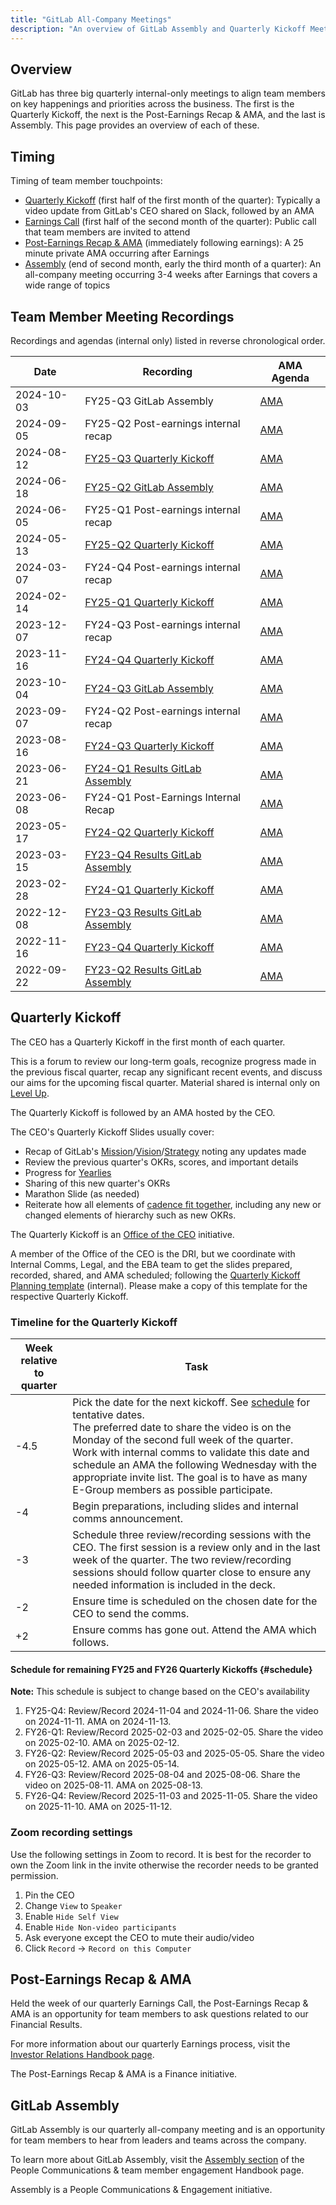 ```yaml
---
title: "GitLab All-Company Meetings"
description: "An overview of GitLab Assembly and Quarterly Kickoff Meetings"
---
```


## Overview

GitLab has three big quarterly internal-only meetings to align team members on key happenings and priorities across the business. The first is the Quarterly Kickoff, the next is the Post-Earnings Recap & AMA, and the last is Assembly. This page provides an overview of each of these.

## Timing

Timing of team member touchpoints:

- [Quarterly Kickoff](/handbook/ceo/office-of-the-ceo/#quarterly-kickoff) (first half of the first month of the quarter): Typically a video update from GitLab's CEO shared on Slack, followed by an AMA
- [Earnings Call](/handbook/finance/investor-relations/#quarterly-earnings-process) (first half of the second month of the quarter): Public call that team members are invited to attend
- [Post-Earnings Recap & AMA](#post-earnings-recap--ama) (immediately following earnings): A 25 minute private AMA occurring after Earnings
- [Assembly](/handbook/people-group/employment-branding/people-communications/#gitlab-assembly) (end of second month, early the third month of a quarter): An all-company meeting occurring 3-4 weeks after Earnings that covers a wide range of topics

## Team Member Meeting Recordings

Recordings and agendas (internal only) listed in reverse chronological order.

| Date       | Recording | AMA Agenda |
| ---------- | --------- | ---------- |
| 2024-10-03 | FY25-Q3 GitLab Assembly | [AMA](https://docs.google.com/document/d/1-daxf18rmxrcYmwRMN91wWUNz-dHr9gBUekAgiti9C4/edit) |
| 2024-09-05 | FY25-Q2 Post-earnings internal recap | [AMA](https://docs.google.com/document/d/1sHElZ7MNlqPEFLkZyElS3Dxyp5b-Ek6coIZtuIFbl1Q/preview) |
| 2024-08-12 | [FY25-Q3 Quarterly Kickoff](https://university.gitlab.com/access/saml/login/internal-team-members?returnTo=https://university.gitlab.com/learn/video/fy25-q3-quarterly-kickoff) | [AMA](https://docs.google.com/document/d/1Q9n_lkGLvaCsEw0QWo1Miu5qO5eSk4di_HLLu6y2Pn8/edit) |
| 2024-06-18 | [FY25-Q2 GitLab Assembly](https://university.gitlab.com/access/saml/login/internal-team-members?returnTo=https://university.gitlab.com/learn/video/fy25-q2-assembly) | [AMA](https://docs.google.com/document/d/1id5kUkn4nTluTPT0QugdkUqf8aVanKooOYQnoLyst68/edit) |
| 2024-06-05 | FY25-Q1 Post-earnings internal recap | [AMA](https://docs.google.com/document/d/1HysQuLIKWhiLkgPQsTkzHLNh-YlayqlJTS5rUokcA1s/edit) |
| 2024-05-13 | [FY25-Q2 Quarterly Kickoff](https://levelup.gitlab.com/access/saml/login/internal-team-members?returnTo=https://university.gitlab.com/learn/video/fy25-q2-quarterly-kickoff) | [AMA](https://docs.google.com/document/d/1nkCd9aPjgEzNkJfk-JPOOfrUwoWqtgDTQTLi-uX5hDU/edit#heading=h.3p4twch2ko0a) |
| 2024-03-07 | FY24-Q4 Post-earnings internal recap | [AMA](https://docs.google.com/document/d/1V7DgfiTvLfaYhJcORXxy174S-8gYKLgMI7PkhpNvR_4/edit) |
| 2024-02-14 | [FY25-Q1 Quarterly Kickoff](https://levelup.gitlab.com/access/saml/login/internal-team-members?returnTo=https://university.gitlab.com/learn/video/fy25-q1-quarterly-kickoff) | [AMA](https://docs.google.com/document/d/1uY11Swsb7a6re4XM8uJo59n7xRJQ9Q-6nGtlq5MD3Ec/edit#heading=h.8wb0d7km9xiq) |
| 2023-12-07 | FY24-Q3 Post-earnings internal recap | [AMA](https://docs.google.com/document/d/14q5vuaJJwGAHafsq08NuTAZyRcKdkXVGeq3FjewzWow/edit) |
| 2023-11-16 | [FY24-Q4 Quarterly Kickoff](https://levelup.gitlab.com/access/saml/login/internal-team-members?returnTo=https://university.gitlab.com/learn/video/fy24-q4-quarterly-kickoff) | [AMA](https://docs.google.com/document/d/1rlUr-KjjnuF5PgKUYcPcoANYVDpaj0ma_BCMJrC-l3M/edit#heading=h.291m2nxz7c2v) |
| 2023-10-04 | [FY24-Q3 GitLab Assembly](https://levelup.gitlab.com/access/saml/login/internal-team-members?returnTo=https://levelup.gitlab.com/learn/video/fy24-q3-gitlab-assembly) | [AMA](https://docs.google.com/document/d/1gU-kOiEqSPt7mXdWWhYrjtAXr-RQNLYn7mH9BT0wSVU/edit#heading=h.73bvjze4oj3a) |
| 2023-09-07 | FY24-Q2 Post-earnings internal recap | [AMA](https://docs.google.com/document/d/1Fb5yMM_AblPy2kzxxpMY0JBekfZGnaC-APcFDTulgR8/edit#heading=h.73bvjze4oj3a) |
| 2023-08-16 | [FY24-Q3 Quarterly Kickoff](https://levelup.gitlab.com/access/saml/login/internal-team-members?returnTo=https://levelup.gitlab.com/learn/video/fy24-q3-quarterly-kickoff-ama) | [AMA](https://docs.google.com/document/d/1IEPh3msR76Rs3-nURiI8sIsexEgMgk7OmHko2P4TJaE/edit) |
| 2023-06-21 | [FY24-Q1 Results GitLab Assembly](https://levelup.gitlab.com/access/saml/login/internal-team-members?returnTo=https://levelup.gitlab.com/learn/video/fy24-q2-gitlab-assembly) | [AMA](https://docs.google.com/document/d/1l_Wm2hRozlBHQgFhOM-YvPL7gen5M6lpd7LDceK-EFc/edit#heading=h.v7v4cfj1oa5d) |
| 2023-06-08 | FY24-Q1 Post-Earnings Internal Recap | [AMA](https://docs.google.com/document/d/1Je7Gya4VuwZ56VhNJUqyioJ7-eKmJA2LtoJCUVKoMsM/edit#heading=h.73bvjze4oj3a) |
| 2023-05-17 | [FY24-Q2 Quarterly Kickoff](https://levelup.gitlab.com/access/saml/login/internal-team-members?returnTo=https://levelup.gitlab.com/learn/video/fy24-q2-quarterly-kickoff) | [AMA](https://docs.google.com/document/d/1mtLL3HKIWCe6xV1w4wF9ViYhDm5elhKb_IdTsbJxFak/edit#heading=h.3p4twch2ko0a) |
| 2023-03-15 | [FY23-Q4 Results GitLab Assembly](https://levelup.gitlab.com/access/saml/login/internal-team-members?returnTo=https://levelup.gitlab.com/learn/video/gitlab-assembly-fy23-q4-results) | [AMA](https://docs.google.com/document/d/1extPldea7aaYg85M_PQZh9nOr7DUcjhVmTMmvV_qlxE/edit#heading=h.73bvjze4oj3a) |
| 2023-02-28 | [FY24-Q1 Quarterly Kickoff](https://levelup.gitlab.com/access/saml/login/internal-team-members?returnTo=https://levelup.gitlab.com/learn/video/fy-24-q1-quarterly-kickoff) | [AMA](https://docs.google.com/document/d/1Jqty20IKf4SsI41pY-tPyQwNuD0WuujP18XLfNfLcIk/edit#heading=h.3p4twch2ko0a) |
| 2022-12-08 | [FY23-Q3 Results GitLab Assembly](https://levelup.gitlab.com/access/saml/login/internal-team-members?returnTo=https://levelup.gitlab.com/learn/video/gitlab-assembly-fy23-q3-results) | [AMA](https://docs.google.com/document/d/1iIXxUqnpDy4yDTRfJJxp9hQ8291w7ST4E1dSjObDUqc/edit#heading=h.73bvjze4oj3a) |
| 2022-11-16 | [FY23-Q4 Quarterly Kickoff](https://levelup.gitlab.com/access/saml/login/internal-team-members?returnTo=https://levelup.gitlab.com/learn/video/fy23-q4-quarterly-kickoff) | [AMA](https://docs.google.com/document/d/1jpm2cQb0HmD464HZVpSmc41-cfVH6Ecs6w_GZDV4PY8/edit#heading=h.jcmjxz6nb1le) |
| 2022-09-22 | [FY23-Q2 Results GitLab Assembly](https://levelup.gitlab.com/access/saml/login/internal-team-members?returnTo=https://levelup.gitlab.com/learn/video/gitlab-assembly-fy23-q2-results) | [AMA](https://docs.google.com/document/d/1-CYLe7g4Vy0geOSzTINXiASu9VGF-nSmawtbBBluSsc/edit#heading=h.73bvjze4oj3a) |

## Quarterly Kickoff

The CEO has a Quarterly Kickoff in the first month of each quarter.

This is a forum to review our long-term goals, recognize progress made in the previous fiscal quarter, recap any significant recent events, and discuss our aims for the upcoming fiscal quarter. Material shared is internal only on [Level Up](https://university.gitlab.com/learn/dashboard?query=quarterly%20kickoff).

The Quarterly Kickoff is followed by an AMA hosted by the CEO.

The CEO's Quarterly Kickoff Slides usually cover:

- Recap of GitLab's [Mission](/handbook/company/mission/)/[Vision](/handbook/company/vision/)/[Strategy](/handbook/company/strategy/) noting any updates made
- Review the previous quarter's OKRs, scores, and important details
- Progress for [Yearlies](/handbook/company/yearlies/)
- Sharing of this new quarter's OKRs
- Marathon Slide (as needed)
- Reiterate how all elements of [cadence fit together](/handbook/company/yearlies/#cadence), including any new or changed elements of hierarchy such as new OKRs.

The Quarterly Kickoff is an [Office of the CEO](/handbook/ceo/office-of-the-ceo/) initiative.

A member of the Office of the CEO is the DRI, but we coordinate with Internal Comms, Legal, and the EBA team to get the slides prepared, recorded, shared, and AMA scheduled; following the [Quarterly Kickoff Planning template](https://drive.google.com/drive/search?q=Template:%20Quarterly%20Kickoff%20Planning) (internal). Please make a copy of this template for the respective Quarterly Kickoff.

### Timeline for the Quarterly Kickoff

| Week relative to quarter | Task |
| ------------------------ | ---- |
| -4.5                     | Pick the date for the next kickoff. See [schedule](#schedule) for tentative dates.<br>The preferred date to share the video is on the Monday of the second full week of the quarter. Work with internal comms to validate this date and schedule an AMA the following Wednesday with the appropriate invite list. The goal is to have as many E-Group members as possible participate. |
| -4                       | Begin preparations, including slides and internal comms announcement. |
| -3                       | Schedule three review/recording sessions with the CEO. The first session is a review only and in the last week of the quarter. The two review/recording sessions should follow quarter close to ensure any needed information is included in the deck. |
| -2                       | Ensure time is scheduled on the chosen date for the CEO to send the comms. |
| +2                       | Ensure comms has gone out. Attend the AMA which follows. |

#### Schedule for remaining FY25 and FY26 Quarterly Kickoffs {#schedule}

**Note:** This schedule is subject to change based on the CEO's availability

1. FY25-Q4: Review/Record 2024-11-04 and 2024-11-06. Share the video on 2024-11-11. AMA on 2024-11-13.
1. FY26-Q1: Review/Record 2025-02-03 and 2025-02-05. Share the video on 2025-02-10. AMA on 2025-02-12.
1. FY26-Q2: Review/Record 2025-05-03 and 2025-05-05. Share the video on 2025-05-12. AMA on 2025-05-14.
1. FY26-Q3: Review/Record 2025-08-04 and 2025-08-06. Share the video on 2025-08-11. AMA on 2025-08-13.
1. FY26-Q4: Review/Record 2025-11-03 and 2025-11-05. Share the video on 2025-11-10. AMA on 2025-11-12.

### Zoom recording settings

Use the following settings in Zoom to record. It is best for the recorder to own the Zoom link in the invite otherwise the recorder needs to be granted permission.

1. Pin the CEO
1. Change `View` to `Speaker`
1. Enable `Hide Self View`
1. Enable `Hide Non-video participants`
1. Ask everyone except the CEO to mute their audio/video
1. Click `Record` -> `Record on this Computer`

## Post-Earnings Recap & AMA

Held the week of our quarterly Earnings Call, the Post-Earnings Recap & AMA is an opportunity for team members to ask questions related to our Financial Results.

For more information about our quarterly Earnings process, visit the [Investor Relations Handbook page](/handbook/finance/investor-relations/).

The Post-Earnings Recap & AMA is a Finance initiative.

## GitLab Assembly

GitLab Assembly is our quarterly all-company meeting and is an opportunity for team members to hear from leaders and teams across the company.

To learn more about GitLab Assembly, visit the [Assembly section](/handbook/people-group/employment-branding/people-communications/#gitlab-assembly) of the People Communications & team member engagement Handbook page.

Assembly is a People Communications & Engagement initiative.
